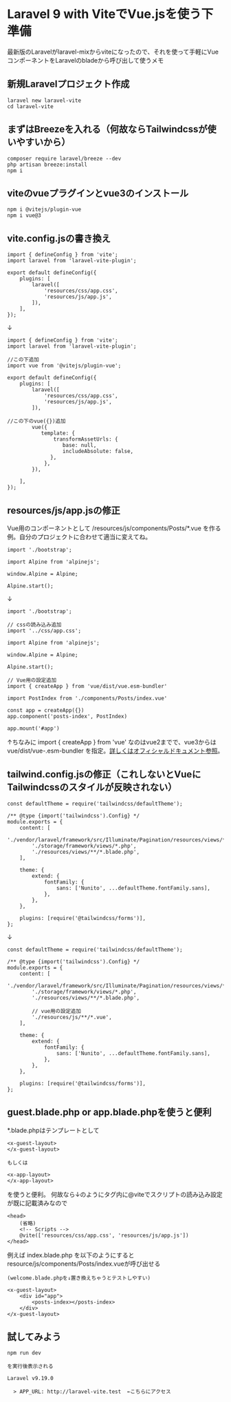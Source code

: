 # Laravel 9 with ViteでVue.jsを使う下準備
最新版のLaravelがlaravel-mixからviteになったので、それを使って手軽にVueコンポーネントをLaravelのbladeから呼び出して使うメモ

## 新規Laravelプロジェクト作成
```
laravel new laravel-vite
cd laravel-vite
```

## まずはBreezeを入れる（何故ならTailwindcssが使いやすいから）
```
composer require laravel/breeze --dev
php artisan breeze:install
npm i
```

## viteのvueプラグインとvue3のインストール
```
npm i @vitejs/plugin-vue
npm i vue@3
```

## vite.config.jsの書き換え
```
import { defineConfig } from 'vite';
import laravel from 'laravel-vite-plugin';

export default defineConfig({
    plugins: [
        laravel([
            'resources/css/app.css',
            'resources/js/app.js',
        ]),
    ],
});
```
↓
```
import { defineConfig } from 'vite';
import laravel from 'laravel-vite-plugin';

//この下追加
import vue from '@vitejs/plugin-vue';

export default defineConfig({
    plugins: [
        laravel([
            'resources/css/app.css',
            'resources/js/app.js',
        ]),
        
//この下のvue({})追加
        vue({
           template: {
               transformAssetUrls: {
                  base: null,
                  includeAbsolute: false,
              },
            },
        }),

    ],
});
```

## resources/js/app.jsの修正
Vue用のコンポーネントとして /resources/js/components/Posts/*.vue を作る例。自分のプロジェクトに合わせて適当に変えてね。
```
import './bootstrap';

import Alpine from 'alpinejs';

window.Alpine = Alpine;

Alpine.start();
```
↓
```
import './bootstrap';

// cssの読み込み追加
import '../css/app.css';

import Alpine from 'alpinejs';

window.Alpine = Alpine;

Alpine.start();

// Vue用の設定追加
import { createApp } from 'vue/dist/vue.esm-bundler'

import PostIndex from './components/Posts/index.vue'

const app = createApp({})
app.component('posts-index', PostIndex)

app.mount('#app')
```
↑ちなみに import { createApp } from 'vue'  なのはvue2までで、vue3からは vue/dist/vue-.esm-bundler を指定。[詳しくはオフィシャルドキュメント参照](https://v3.ja.vuejs.org/guide/installation.html#%E3%83%8F%E3%82%99%E3%83%B3%E3%83%88%E3%82%99%E3%83%A9%E3%83%BC%E3%82%92%E4%BD%BF%E3%81%86%E5%A0%B4%E5%90%88 "インストール|Vue.js")。

## tailwind.config.jsの修正（これしないとVueにTailwindcssのスタイルが反映されない）
```
const defaultTheme = require('tailwindcss/defaultTheme');

/** @type {import('tailwindcss').Config} */
module.exports = {
    content: [
        './vendor/laravel/framework/src/Illuminate/Pagination/resources/views/*.blade.php',
        './storage/framework/views/*.php',
        './resources/views/**/*.blade.php',
    ],

    theme: {
        extend: {
            fontFamily: {
                sans: ['Nunito', ...defaultTheme.fontFamily.sans],
            },
        },
    },

    plugins: [require('@tailwindcss/forms')],
};
```
↓
```
const defaultTheme = require('tailwindcss/defaultTheme');

/** @type {import('tailwindcss').Config} */
module.exports = {
    content: [
        './vendor/laravel/framework/src/Illuminate/Pagination/resources/views/*.blade.php',
        './storage/framework/views/*.php',
        './resources/views/**/*.blade.php',
        
        // vue用の設定追加
        './resources/js/**/*.vue',
    ],

    theme: {
        extend: {
            fontFamily: {
                sans: ['Nunito', ...defaultTheme.fontFamily.sans],
            },
        },
    },

    plugins: [require('@tailwindcss/forms')],
};
```

## guest.blade.php or app.blade.phpを使うと便利
*.blade.phpはテンプレートとして
```
<x-guest-layout>
</x-guest-layout>

もしくは

<x-app-layout>
</x-app-layout>
```
を使うと便利。
何故なら↓のように<head>タグ内に@viteでスクリプトの読み込み設定が既に記載済みなので
```
<head>
    (省略)
    <!-- Scripts -->
    @vite(['resources/css/app.css', 'resources/js/app.js'])
</head>
```

例えば index.blade.php を以下のようにするとresource/js/components/Posts/index.vueが呼び出せる
```
(welcome.blade.phpを↓置き換えちゃうとテストしやすい)

<x-guest-layout>
    <div id="app">
        <posts-index></posts-index>
    </div>
</x-guest-layout>
```

## 試してみよう
```
npm run dev

を実行後表示される

Laravel v9.19.0 

  > APP_URL: http://laravel-vite.test  ←こちらにアクセス
```
